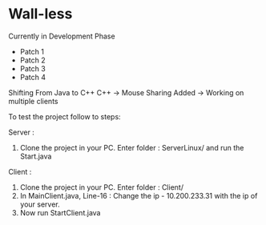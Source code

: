 # Wall-less

Currently in Development Phase
- Patch 1
- Patch 2
- Patch 3
- Patch 4

Shifting From Java to C++
C++ -> Mouse Sharing Added
    -> Working on multiple clients

To test the project follow to steps:

Server :
1. Clone the project in your PC. Enter folder : ServerLinux/ and run the Start.java

Client :
1. Clone the project in your PC. Enter folder : Client/
2. In MainClient.java, Line-16 : Change the ip - 10.200.233.31 with the ip of your server.
3. Now run StartClient.java 

    



